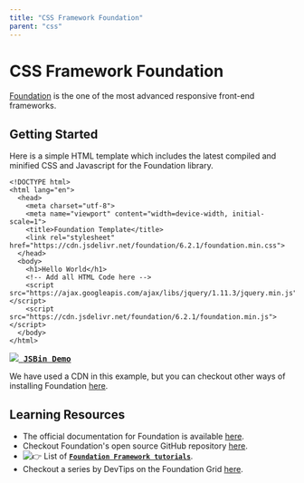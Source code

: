 ```yaml
---
title: "CSS Framework Foundation"
parent: "css"
---
```


# CSS Framework Foundation

[Foundation](http://foundation.zurb.com/) is the one of the most advanced responsive front-end frameworks.

## Getting Started

Here is a simple HTML template which includes the latest compiled and minified CSS and Javascript for the Foundation library.

    <!DOCTYPE html>
    <html lang="en">
      <head>
        <meta charset="utf-8">
        <meta name="viewport" content="width=device-width, initial-scale=1">
        <title>Foundation Template</title>
        <link rel="stylesheet" href="https://cdn.jsdelivr.net/foundation/6.2.1/foundation.min.css">
      </head>
      <body>
        <h1>Hello World</h1>
        <!-- Add all HTML Code here -->
        <script src="https://ajax.googleapis.com/ajax/libs/jquery/1.11.3/jquery.min.js"></script>
        <script src="https://cdn.jsdelivr.net/foundation/6.2.1/foundation.min.js"></script>
      </body>
    </html>

 <kbd>[![](//discourse-user-assets.s3.amazonaws.com/original/2X/f/f9c81b35877c3e0551ca461c75b78aac80c6f48a.png) **JSBin Demo**](http://jsbin.com/gebolikiru/edit?html,output)</kbd> 

We have used a CDN in this example, but you can checkout other ways of installing Foundation [here](http://foundation.zurb.com/sites/download/).

## Learning Resources

*   The official documentation for Foundation is available [here](http://foundation.zurb.com/sites/docs/).
*   Checkout Foundation's open source GitHub repository [here](https://github.com/zurb/foundation-sites).
*   ![:point_right:](//forum.freecodecamp.com/images/emoji/emoji_one/point_right.png?v=2 ":point_right:") List of [**`Foundation Framework tutorials`**](http://foundation.zurb.com/learn/tutorials.html).
*   Checkout a series by DevTips on the Foundation Grid [here](https://www.youtube.com/playlist?list=PLqGj3iMvMa4LJo_lBMTJwAlQRElulSeL8).

